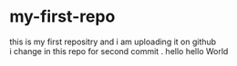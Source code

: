 # my-first-repo
this is my first repositry and i am uploading it on github<br>
i change in this repo for second commit .
hello
hello World

